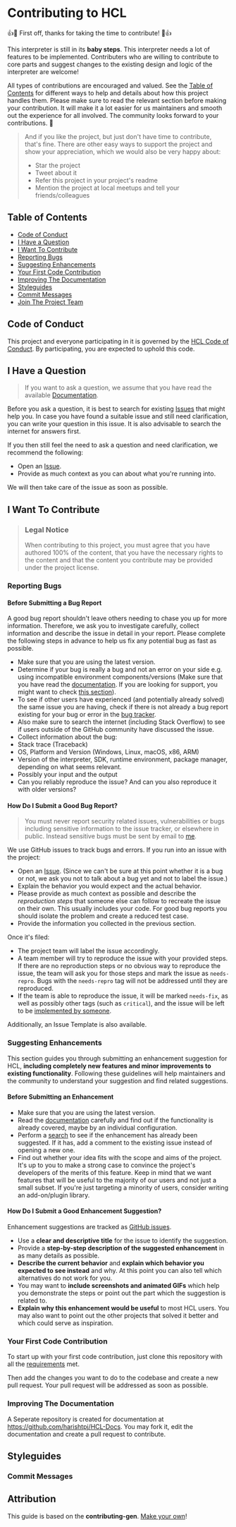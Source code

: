 # Contributing to HCL

:+1::tada: First off, thanks for taking the time to contribute! :tada::+1:

This interpreter is still in its **baby steps**. This interpreter needs a lot of features to be implemented.
Contributers who are willing to contribute to core parts and suggest changes to the existing design and logic of the interpreter are welcome!

All types of contributions are encouraged and valued. See the [Table of Contents](#table-of-contents) for different ways to help and details about how this project handles them. Please make sure to read the relevant section before making your contribution. It will make it a lot easier for us maintainers and smooth out the experience for all involved. The community looks forward to your contributions. 🎉

> And if you like the project, but just don't have time to contribute, that's fine. There are other easy ways to support the project and show your appreciation, which we would also be very happy about:
> - Star the project
> - Tweet about it
> - Refer this project in your project's readme
> - Mention the project at local meetups and tell your friends/colleagues

## Table of Contents

- [Code of Conduct](#code-of-conduct)
- [I Have a Question](#i-have-a-question)
- [I Want To Contribute](#i-want-to-contribute)
- [Reporting Bugs](#reporting-bugs)
- [Suggesting Enhancements](#suggesting-enhancements)
- [Your First Code Contribution](#your-first-code-contribution)
- [Improving The Documentation](#improving-the-documentation)
- [Styleguides](#styleguides)
- [Commit Messages](#commit-messages)
- [Join The Project Team](#join-the-project-team)


## Code of Conduct

This project and everyone participating in it is governed by the
[HCL Code of Conduct](https://github.com/harishtpj/HCL/blob/master/CODE_OF_CONDUCT.md).
By participating, you are expected to uphold this code.

## I Have a Question

> If you want to ask a question, we assume that you have read the available [Documentation](https://harish-kumar.gitbook.io/hcl-docs/).

Before you ask a question, it is best to search for existing [Issues](https://github.com/harishtpj/HCL/issues) that might help you. In case you have found a suitable issue and still need clarification, you can write your question in this issue. It is also advisable to search the internet for answers first.

If you then still feel the need to ask a question and need clarification, we recommend the following:

- Open an [Issue](https://github.com/harishtpj/HCL/issues/new).
- Provide as much context as you can about what you're running into.

We will then take care of the issue as soon as possible.

## I Want To Contribute

> ### Legal Notice
> When contributing to this project, you must agree that you have authored 100% of the content, that you have the necessary rights to the content and that the content you contribute may be provided under the project license.

### Reporting Bugs

#### Before Submitting a Bug Report

A good bug report shouldn't leave others needing to chase you up for more information. Therefore, we ask you to investigate carefully, collect information and describe the issue in detail in your report. Please complete the following steps in advance to help us fix any potential bug as fast as possible.

- Make sure that you are using the latest version.
- Determine if your bug is really a bug and not an error on your side e.g. using incompatible environment components/versions (Make sure that you have read the [documentation](https://harish-kumar.gitbook.io/hcl-docs/). If you are looking for support, you might want to check [this section](#i-have-a-question)).
- To see if other users have experienced (and potentially already solved) the same issue you are having, check if there is not already a bug report existing for your bug or error in the [bug tracker](https://github.com/harishtpj/HCL/issues?q=label%3Abug).
- Also make sure to search the internet (including Stack Overflow) to see if users outside of the GitHub community have discussed the issue.
- Collect information about the bug:
- Stack trace (Traceback)
- OS, Platform and Version (Windows, Linux, macOS, x86, ARM)
- Version of the interpreter, SDK, runtime environment, package manager, depending on what seems relevant.
- Possibly your input and the output
- Can you reliably reproduce the issue? And can you also reproduce it with older versions?

#### How Do I Submit a Good Bug Report?

> You must never report security related issues, vulnerabilities or bugs including sensitive information to the issue tracker, or elsewhere in public. Instead sensitive bugs must be sent by email to [me](harishtpj@gmail.com).

We use GitHub issues to track bugs and errors. If you run into an issue with the project:

- Open an [Issue](https://github.com/harishtpj/HCL/issues/new). (Since we can't be sure at this point whether it is a bug or not, we ask you not to talk about a bug yet and not to label the issue.)
- Explain the behavior you would expect and the actual behavior.
- Please provide as much context as possible and describe the *reproduction steps* that someone else can follow to recreate the issue on their own. This usually includes your code. For good bug reports you should isolate the problem and create a reduced test case.
- Provide the information you collected in the previous section.

Once it's filed:

- The project team will label the issue accordingly.
- A team member will try to reproduce the issue with your provided steps. If there are no reproduction steps or no obvious way to reproduce the issue, the team will ask you for those steps and mark the issue as `needs-repro`. Bugs with the `needs-repro` tag will not be addressed until they are reproduced.
- If the team is able to reproduce the issue, it will be marked `needs-fix`, as well as possibly other tags (such as `critical`), and the issue will be left to be [implemented by someone](#your-first-code-contribution).

Additionally, an Issue Template is also available.


### Suggesting Enhancements

This section guides you through submitting an enhancement suggestion for HCL, **including completely new features and minor improvements to existing functionality**. Following these guidelines will help maintainers and the community to understand your suggestion and find related suggestions.

#### Before Submitting an Enhancement

- Make sure that you are using the latest version.
- Read the [documentation](https://harish-kumar.gitbook.io/hcl-docs/) carefully and find out if the functionality is already covered, maybe by an individual configuration.
- Perform a [search](https://github.com/harishtpj/HCL/issues) to see if the enhancement has already been suggested. If it has, add a comment to the existing issue instead of opening a new one.
- Find out whether your idea fits with the scope and aims of the project. It's up to you to make a strong case to convince the project's developers of the merits of this feature. Keep in mind that we want features that will be useful to the majority of our users and not just a small subset. If you're just targeting a minority of users, consider writing an add-on/plugin library.

#### How Do I Submit a Good Enhancement Suggestion?

Enhancement suggestions are tracked as [GitHub issues](https://github.com/harishtpj/HCL/issues).

- Use a **clear and descriptive title** for the issue to identify the suggestion.
- Provide a **step-by-step description of the suggested enhancement** in as many details as possible.
- **Describe the current behavior** and **explain which behavior you expected to see instead** and why. At this point you can also tell which alternatives do not work for you.
- You may want to **include screenshots and animated GIFs** which help you demonstrate the steps or point out the part which the suggestion is related to. 
- **Explain why this enhancement would be useful** to most HCL users. You may also want to point out the other projects that solved it better and which could serve as inspiration.

<!-- TODO
add enhancement template -->

### Your First Code Contribution
To start up with your first code contribution, just clone this repository with all the [requirements](https://github.com/harishtpj/HCL/tree/master#requirements) met.

Then add the changes you want to do to the codebase and create a new pull request. Your pull request will be addressed as soon as possible.

### Improving The Documentation
A Seperate repository is created for documentation at https://github.com/harishtpj/HCL-Docs. You may fork it, edit the documentation and create a pull request to contribute.

## Styleguides
### Commit Messages
<!-- TODO

-->

## Attribution
This guide is based on the **contributing-gen**. [Make your own](https://github.com/bttger/contributing-gen)!

